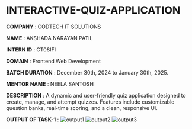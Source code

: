 # INTERACTIVE-QUIZ-APPLICATION

**COMPANY** : CODTECH IT SOLUTIONS

**NAME** : AKSHADA NARAYAN PATIL

**INTERN ID** : CT08IFI

**DOMAIN** : Frontend Web Development

**BATCH DURATION** : December 30th, 2024 to January 30th, 2025.

**MENTOR NAME** : NEELA SANTOSH

**DESCRIPTION** : A dynamic and user-friendly quiz application designed to create, manage, and attempt quizzes. Features include customizable question banks, real-time scoring, and a clean, responsive UI. 

**OUTPUT OF TASK-1** : ![output1](https://github.com/user-attachments/assets/a09993fe-6360-4ecc-897c-deee579f6ef4)
![output2](https://github.com/user-attachments/assets/8d5bde8f-1a09-41cb-81d2-99bdfb9a4bf6)
![output3](https://github.com/user-attachments/assets/5f7cded1-863d-4e69-acc6-1a7b784ff7bb)
